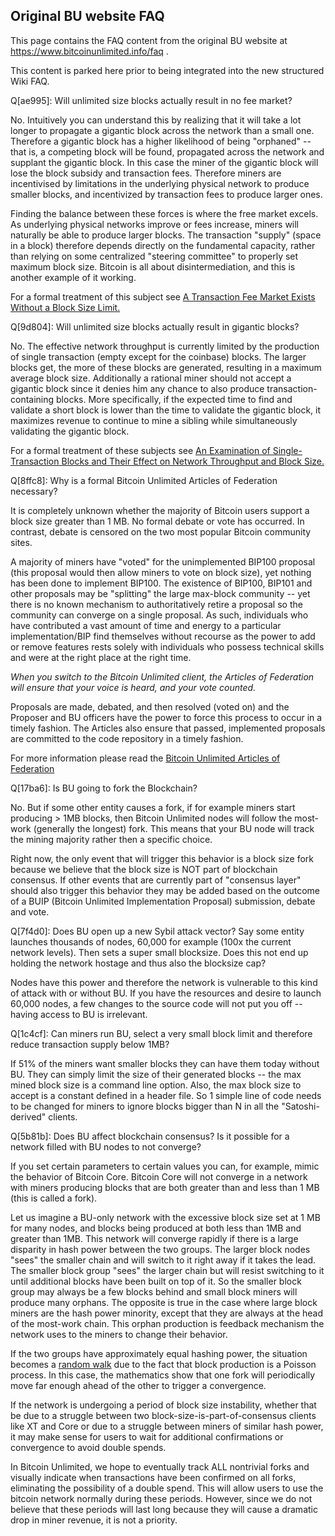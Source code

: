 ## Original BU website FAQ

This page contains the FAQ content from the original BU website at 
https://www.bitcoinunlimited.info/faq .

This content is parked here prior to being integrated into the new
structured Wiki FAQ.

Q[ae995]: Will unlimited size blocks actually result in no fee market?

No. Intuitively you can understand this by realizing that it will take a lot longer to propagate a gigantic block across the network than a small one. Therefore a gigantic block has a higher likelihood of being "orphaned" -- that is, a competing block will be found, propagated across the network and supplant the gigantic block. In this case the miner of the gigantic block will lose the block subsidy and transaction fees. Therefore miners are incentivised by limitations in the underlying physical network to produce smaller blocks, and incentivized by transaction fees to produce larger ones.

Finding the balance between these forces is where the free market excels. As underlying physical networks improve or fees increase, miners will naturally be able to produce larger blocks. The transaction "supply" (space in a block) therefore depends directly on the fundamental capacity, rather than relying on some centralized "steering committee" to properly set maximum block size. Bitcoin is all about disintermediation, and this is another example of it working.

For a formal treatment of this subject see [A Transaction Fee Market Exists Without a Block Size Limit.](https://www.bitcoinunlimited.info/resources/feemarket.pdf)


Q[9d804]: Will unlimited size blocks actually result in gigantic blocks?

No. The effective network throughput is currently limited by the production of single transaction (empty except for the coinbase) blocks. The larger blocks get, the more of these blocks are generated, resulting in a maximum average block size. Additionally a rational miner should not accept a gigantic block since it denies him any chance to also produce transaction-containing blocks. More specifically, if the expected time to find and validate a short block is lower than the time to validate the gigantic block, it maximizes revenue to continue to mine a sibling while simultaneously validating the gigantic block.

For a formal treatment of these subjects see [An Examination of Single-Transaction Blocks and Their Effect on Network Throughput and Block Size.](https://www.bitcoinunlimited.info/resources/1txn.pdf)


Q[8ffc8]: Why is a formal Bitcoin Unlimited Articles of Federation necessary?

It is completely unknown whether the majority of Bitcoin users support a block size greater than 1 MB. No formal debate or vote has occurred. In contrast, debate is censored on the two most popular Bitcoin community sites.

A majority of miners have "voted" for the unimplemented BIP100 proposal (this proposal would then allow miners to vote on block size), yet nothing has been done to implement BIP100. The existence of BIP100, BIP101 and other proposals may be "splitting" the large max-block community -- yet there is no known mechanism to authoritatively retire a proposal so the community can converge on a single proposal. As such, individuals who have contributed a vast amount of time and energy to a particular implementation/BIP find themselves without recourse as the power to add or remove features rests solely with individuals who possess technical skills and were at the right place at the right time.

_When you switch to the Bitcoin Unlimited client, the Articles of Federation will ensure that your voice is heard, and your vote counted._

Proposals are made, debated, and then resolved (voted on) and the Proposer and BU officers have the power to force this process to occur in a timely fashion. The Articles also ensure that passed, implemented proposals are committed to the code repository in a timely fashion.

For more information please read the [Bitcoin Unlimited Articles of Federation](https://www.bitcoinunlimited.info/articles)


Q[17ba6]: Is BU going to fork the Blockchain?

No. But if some other entity causes a fork, if for example miners start producing > 1MB blocks, then Bitcoin Unlimited nodes will follow the most-work (generally the longest) fork. This means that your BU node will track the mining majority rather then a specific choice.

Right now, the only event that will trigger this behavior is a block size fork because we believe that the block size is NOT part of blockchain consensus. If other events that are currently part of "consensus layer" should also trigger this behavior they may be added based on the outcome of a BUIP (Bitcoin Unlimited Implementation Proposal) submission, debate and vote.


Q[7f4d0]: Does BU open up a new Sybil attack vector? Say some entity launches thousands of nodes, 60,000 for example (100x the current network levels). Then sets a super small blocksize. Does this not end up holding the network hostage and thus also the blocksize cap?

Nodes have this power and therefore the network is vulnerable to this kind of attack with or without BU. If you have the resources and desire to launch 60,000 nodes, a few changes to the source code will not put you off -- having access to BU is irrelevant.


Q[1c4cf]: Can miners run BU, select a very small block limit and therefore reduce transaction supply below 1MB?

If 51% of the miners want smaller blocks they can have them today without BU. They can simply limit the size of their generated blocks -- the max mined block size is a command line option. Also, the max block size to accept is a constant defined in a header file. So 1 simple line of code needs to be changed for miners to ignore blocks bigger than N in all the "Satoshi-derived" clients.


Q[5b81b]: Does BU affect blockchain consensus? Is it possible for a network filled with BU nodes to not converge?

If you set certain parameters to certain values you can, for example, mimic the behavior of Bitcoin Core. Bitcoin Core will not converge in a network with miners producing blocks that are both greater than and less than 1 MB (this is called a fork).

Let us imagine a BU-only network with the excessive block size set at 1 MB for many nodes, and blocks being produced at both less than 1MB and greater than 1MB. This network will converge rapidly if there is a large disparity in hash power between the two groups. The larger block nodes "sees" the smaller chain and will switch to it right away if it takes the lead. The smaller block group "sees" the larger chain but will resist switching to it until additional blocks have been built on top of it. So the smaller block group may always be a few blocks behind and small block miners will produce many orphans. The opposite is true in the case where large block miners are the hash power minority, except that they are always at the head of the most-work chain. This orphan production is feedback mechanism the network uses to the miners to change their behavior.

If the two groups have approximately equal hashing power, the situation becomes a [random walk](https://en.wikipedia.org/wiki/Random_walk) due to the fact that block production is a Poisson process. In this case, the mathematics show that one fork will periodically move far enough ahead of the other to trigger a convergence.

If the network is undergoing a period of block size instability, whether that be due to a struggle between two block-size-is-part-of-consensus clients like XT and Core or due to a struggle between miners of similar hash power, it may make sense for users to wait for additional confirmations or convergence to avoid double spends.

In Bitcoin Unlimited, we hope to eventually track ALL nontrivial forks and visually indicate when transactions have been confirmed on all forks, eliminating the possibility of a double spend. This will allow users to use the bitcoin network normally during these periods. However, since we do not believe that these periods will last long because they will cause a dramatic drop in miner revenue, it is not a priority.
